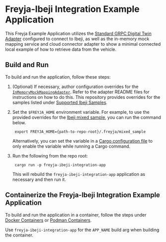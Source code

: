 # Freyja-Ibeji Integration Example Application

This Freyja Example Application utilizes the [Standard GRPC Digital Twin Adapter](https://github.com/eclipse-ibeji/freyja/tree/main/adapters/digital_twin/grpc_digital_twin_adapter/) configured to connect to Ibeji, as well as the in-memory mock mapping service and cloud connector adapter to show a minimal connected local example of how to retrieve data from the vehicle.

## Build and Run

To build and run the application, follow these steps:

1. (Optional) If necessary, author configuration overrides for the [`InMemoryMockMappingAdapter`](https://github.com/eclipse-ibeji/freyja/tree/main/adapters/mapping/in_memory_mock_mapping_adapter). Refer to the adapter README files for instructions on how to do this. This repository provides overrides for the samples listed under [Supported Ibeji Samples](../../README.md#supported-ibeji-samples).

1. Set the `$FREYJA_HOME` environment variable. For example, to use the provided overrides for the [Ibeji mixed sample](https://github.com/eclipse-ibeji/ibeji/tree/main/samples/mixed), you can run the command below.

        export FREYJA_HOME={path-to-repo-root}/.freyja/mixed_sample

    Alternatively, you can set the variable in a [Cargo configuration file](https://doc.rust-lang.org/cargo/reference/config.html) to only enable the variable while running a Cargo command.

1. Run the following from the repo root:

        cargo run -p freyja-ibeji-integration-app

    This will rebuild the `freyja-ibeji-integration-app` application as necessary and then run it.

## Containerize the Freyja-Ibeji Integration Example Application

To build and run the application in a container, follow the steps under
[Docker Containers](../../container/README.md#docker-containers) or
[Podman Containers](../../container/README.md#podman-containers).

Use `freyja-ibeji-integration-app` for the `APP_NAME` build arg when building the container.
